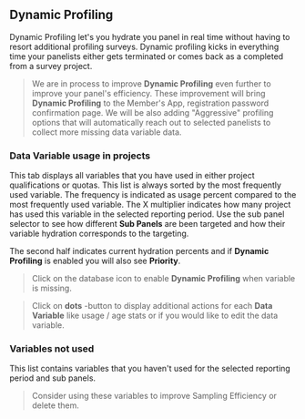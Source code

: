 ## Dynamic Profiling

Dynamic Profiling let's you hydrate you panel in real time without having to resort additional profiling surveys. Dynamic profiling kicks in everything time your panelists either gets terminated or comes back as a completed from a survey project.

> We are in process to improve **Dynamic Profiling** even further to improve your panel's efficiency. These improvement will bring **Dynamic Profiling** to the Member's App, registration password confirmation page. We will be also adding "Aggressive" profiling options that will automatically reach out to selected panelists to collect more missing data variable data.

### Data Variable usage in projects
This tab displays all variables that you have used in either project qualifications or quotas. This list is always sorted by the most frequently used variable. The frequency is indicated as usage percent compared to the most frequently used variable. The X multiplier indicates how many project has used this variable in the selected reporting period. Use the sub panel selector to see how different **Sub Panels** are been targeted and how their variable hydration corresponds to the targeting.

The second half indicates current hydration percents and if **Dynamic Profiling** is enabled you will also see **Priority**.

> Click on the database icon to enable **Dynamic Profiling** when variable is missing.

> Click on **dots** -button to display additional actions for each **Data Variable** like usage / age stats or if you would like to edit the data variable.

### Variables not used
This list contains variables that you haven't used for the selected reporting period and sub panels. 

> Consider using these variables to improve Sampling Efficiency or delete them.
